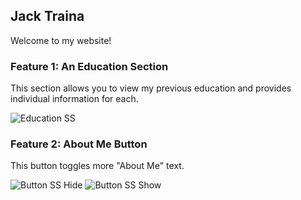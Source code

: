 ## Jack Traina

Welcome to my website!

### Feature 1: An Education Section

This section allows you to view my previous education and provides individual information for each.

![Education SS]("/blob/master/src/assets/Education-Screenshot.png?raw=true")

### Feature 2: About Me Button

This button toggles more "About Me" text.

![Button SS Hide]("https://github.com/jacktraina/HCS-Workshop-1/blob/master/src/assets/ButtonHide.png")
![Button SS Show]("https://github.com/jacktraina/HCS-Workshop-1/blob/master/src/assets/ButtonShow.png")
